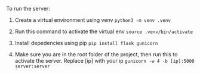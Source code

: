 To run the server:

1. Create a virtual environment using venv
`python3 -m venv .venv`

2. Run this command to activate the virtual env
`source .venv/bin/activate`

3. Install depedencies using pip
`pip install flask gunicorn`

4. Make sure you are in the root folder of the project, then run this to activate the server. Replace \[ip] with your ip
`gunicorn -w 4 -b [ip]:5000 server:server`